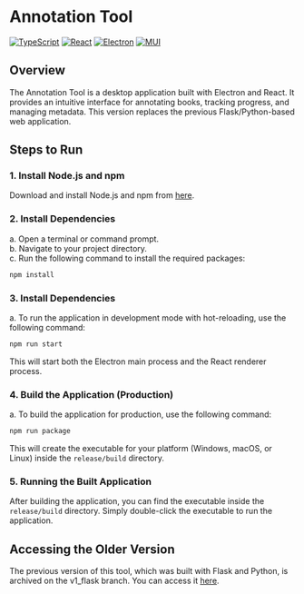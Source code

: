 # Annotation Tool

[![TypeScript](https://img.shields.io/badge/TypeScript-007ACC?style=flat&logo=typescript&logoColor=white)](https://www.typescriptlang.org/) [![React](https://img.shields.io/badge/React-20232A?style=flat&logo=react&logoColor=61DAFB)](https://reactjs.org/) [![Electron](https://img.shields.io/badge/Electron-2C2E3B?style=flat&logo=electron&logoColor=white)](https://www.electronjs.org/) [![MUI](https://img.shields.io/badge/MUI-007FFF?style=flat&logo=mui&logoColor=white)](https://mui.com/)


## Overview

The Annotation Tool is a desktop application built with Electron and React. It provides an intuitive interface for annotating books, tracking progress, and managing metadata. This version replaces the previous Flask/Python-based web application.

## Steps to Run

### 1. Install Node.js and npm
Download and install Node.js and npm from [here](https://nodejs.org/).

### 2. Install Dependencies
a. Open a terminal or command prompt.  
b. Navigate to your project directory.  
c. Run the following command to install the required packages:
   ```bash
   npm install
   ```

### 3. Install Dependencies
a. To run the application in development mode with hot-reloading, use the following command:
   ```bash
   npm run start
   ```
This will start both the Electron main process and the React renderer process.

### 4. Build the Application (Production)
a. To build the application for production, use the following command:
   ```bash
   npm run package
   ```
This will create the executable for your platform (Windows, macOS, or Linux) inside the `release/build` directory.

### 5. Running the Built Application
After building the application, you can find the executable inside the `release/build` directory. Simply double-click the executable to run the application.


## Accessing the Older Version
The previous version of this tool, which was built with Flask and Python, is archived on the v1_flask branch. You can access it [here](https://github.com/tandebnath/annotation-tool/tree/v1_flask).
